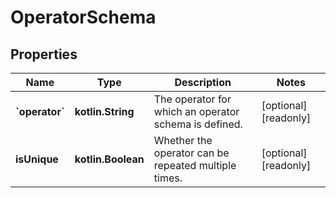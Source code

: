
# OperatorSchema

## Properties
Name | Type | Description | Notes
------------ | ------------- | ------------- | -------------
**&#x60;operator&#x60;** | **kotlin.String** | The operator for which an operator schema is defined. |  [optional] [readonly]
**isUnique** | **kotlin.Boolean** | Whether the operator can be repeated multiple times. |  [optional] [readonly]



